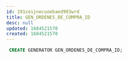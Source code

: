 ```yaml
---
id: 191ceijnecuoebaed903wrd
title: GEN_ORDENES_DE_COMPRA_ID
desc: null
updated: 1684521570
created: 1684521570
---
```



```sql
 CREATE GENERATOR GEN_ORDENES_DE_COMPRA_ID;
```
